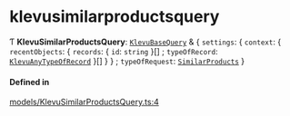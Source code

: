 # klevusimilarproductsquery
      
Ƭ **KlevuSimilarProductsQuery**: [`KlevuBaseQuery`](klevubasequery.md) & { `settings`: { `context`: { `recentObjects`: { `records`: { `id`: `string`  }[] ; `typeOfRecord`: [`KlevuAnyTypeOfRecord`](klevuanytypeofrecord.md)  }[]  }  } ; `typeOfRequest`: [`SimilarProducts`](enums/KlevuTypeOfRequest.md#similarproducts)  }

#### Defined in

[models/KlevuSimilarProductsQuery.ts:4](https://github.com/klevultd/frontend-sdk/blob/db7f697/packages/klevu-core/src/models/KlevuSimilarProductsQuery.ts#L4)

